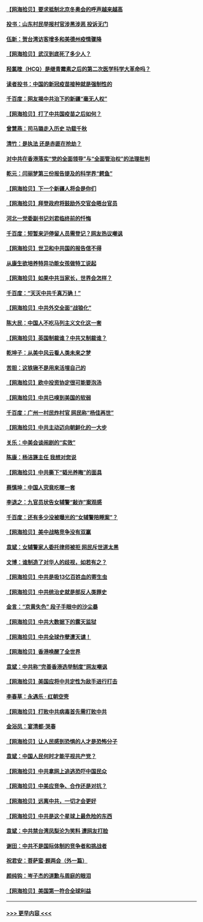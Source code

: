 #### [【网海拾贝】要求抵制北京冬奥会的呼声越来越高](../pages/nsc993/n12868962.md?t=04101152) 
#### [投书：山东村民举报村官涉黑涉恶 投诉无门](../pages/nsc993/n12869726.md?t=04101152) 
#### [伍新：贺台湾访客增多和美德州疫情骤降](../pages/nsc993/n12865651.md?t=04101152) 
#### [【网海拾贝】武汉到底死了多少人？](../pages/nsc993/n12863707.md?t=04101152) 
#### [羟氯喹（HCQ）是继青霉素之后的第二次医学科学大革命吗？](../pages/nsc993/n12638564.md?t=04101152) 
#### [读者投书：中国的新冠疫苗接种就是强制性的](../pages/nsc993/n12859932.md?t=04101152) 
#### [千百度：网友揭中共治下的新疆“毫无人权”](../pages/nsc993/n12858385.md?t=04101152) 
#### [【网海拾贝】打了中共国疫苗之后如何？](../pages/nsc993/n12857866.md?t=04101152) 
#### [曾慧燕：司马璐走入历史 功载千秋](../pages/nsc993/n12856996.md?t=04101152) 
#### [清竹：是执法 还是赤匪在抢劫？](../pages/nsc993/n12856952.md?t=04101152) 
#### [对中共在香港落实“党的全面领导”与“全面管治权”的法理批判](../pages/nsc993/n12856929.md?t=04101152) 
#### [乾元：闫丽梦第三份报告提及的科学界“鳄鱼”](../pages/nsc993/n12855985.md?t=04101152) 
#### [【网海拾贝】下一个新疆人将会是你们](../pages/nsc993/n12855864.md?t=04101152) 
#### [【网海拾贝】拜登政府将鼓励外交官会晤台官员](../pages/nsc993/n12853615.md?t=04101152) 
#### [河北一党委副书记刘君临终前的忏悔](../pages/nsc993/n12849420.md?t=04101152) 
#### [千百度：短暂来沪停留人员需登记？网友热议嘲讽](../pages/nsc993/n12853497.md?t=04101152) 
#### [【网海拾贝】世卫和中共国的报告信不得](../pages/nsc993/n12850902.md?t=04101152) 
#### [从康生欲培养特异功能女孩做特工说起](../pages/nsc993/n12849289.md?t=04101152) 
#### [【网海拾贝】如果中共当家长，世界会怎样？](../pages/nsc993/n12848436.md?t=04101152) 
#### [千百度：“天灭中共千真万确！”](../pages/nsc993/n12845659.md?t=04101152) 
#### [【网海拾贝】中共外交全面“战狼化”](../pages/nsc993/n12845607.md?t=04101152) 
#### [陈大民：中国人不吃马列主义文化这一套](../pages/nsc993/n12842496.md?t=04101152) 
#### [【网海拾贝】英国制裁谁？中共又制裁谁？](../pages/nsc993/n12840909.md?t=04101152) 
#### [乾坤子：从美中风云看人类未来之梦](../pages/nsc993/n12840590.md?t=04101152) 
#### [苦胆：这铁锹不是用来活埋自己的](../pages/nsc993/n12839512.md?t=04101152) 
#### [【网海拾贝】欧中投资协定很可能要泡汤](../pages/nsc993/n12835122.md?t=04101152) 
#### [【网海拾贝】中共已嗅到美国的软弱](../pages/nsc993/n12832411.md?t=04101152) 
#### [千百度：广州一村民炸村官 网民称“杨佳再世”](../pages/nsc993/n12832380.md?t=04101152) 
#### [【网海拾贝】中共主动迈向朝鲜化的一大步](../pages/nsc993/n12829887.md?t=04101152) 
#### [关乐：中美会谈闹剧的“实效”](../pages/nsc993/n12826698.md?t=04101152) 
#### [陈康：杨洁篪主任  我想对您说](../pages/nsc993/n12826609.md?t=04101152) 
#### [【网海拾贝】中共撕下“韬光养晦”的面具](../pages/nsc993/n12826459.md?t=04101152) 
#### [蔡慎坤：中国人究竟吃哪一套](../pages/nsc993/n12826010.md?t=04101152) 
#### [李退之：九官员状告女辅警“敲诈”案观感](../pages/nsc993/n12823984.md?t=04101152) 
#### [千百度：还有多少没被曝光的“女辅警陪睡案”？](../pages/nsc993/n12822136.md?t=04101152) 
#### [【网海拾贝】美中战略竞争没有双赢](../pages/nsc993/n12822105.md?t=04101152) 
#### [袁斌：女辅警家人委托律师被拒 网民斥世道太黑](../pages/nsc993/n12822004.md?t=04101152) 
#### [文博：谁制造了对华人的歧视，如若有之？](../pages/nsc993/n12821635.md?t=04101152) 
#### [【网海拾贝】中共是吸13亿百姓血的寄生虫](../pages/nsc993/n12819191.md?t=04101152) 
#### [【网海拾贝】中共统治史就是部反人类罪史](../pages/nsc993/n12816738.md?t=04101152) 
#### [金言：“京黄失色” 段子手眼中的沙尘暴](../pages/nsc993/n12815700.md?t=04101152) 
#### [【网海拾贝】中共大数据下的露天监狱](../pages/nsc993/n12811075.md?t=04101152) 
#### [【网海拾贝】中共全球作孽遭天谴！](../pages/nsc993/n12810258.md?t=04101152) 
#### [【网海拾贝】香港唤醒了全世界](../pages/nsc993/n12809100.md?t=04101152) 
#### [袁斌：中共称“完善香港选举制度”网友嘲讽](../pages/nsc993/n12808994.md?t=04101152) 
#### [【网海拾贝】美国应将中共定性为敌手进行打击](../pages/nsc993/n12806870.md?t=04101152) 
#### [李春草：永遇乐 · 红朝空壳](../pages/nsc993/n12805365.md?t=04101152) 
#### [【网海拾贝】打败中共病毒首先需打败中共](../pages/nsc993/n12803930.md?t=04101152) 
#### [金浴凤：宴清都‧哭春](../pages/nsc993/n12801601.md?t=04101152) 
#### [【网海拾贝】让人民感到恐惧的人才是恐怖分子](../pages/nsc993/n12799347.md?t=04101152) 
#### [袁斌：中国人民何时才能平视共产党？](../pages/nsc993/n12799306.md?t=04101152) 
#### [【网海拾贝】中共拿网上追逃恐吓中国民众](../pages/nsc993/n12796905.md?t=04101152) 
#### [【网海拾贝】中美应竞争、合作还是对抗？](../pages/nsc993/n12794675.md?t=04101152) 
#### [【网海拾贝】远离中共，一切才会更好](../pages/nsc993/n12793572.md?t=04101152) 
#### [【网海拾贝】中共是这个星球上最危险的东西](../pages/nsc993/n12791400.md?t=04101152) 
#### [袁斌：中共禁台湾凤梨沦为笑料 遭网友打脸](../pages/nsc993/n12791335.md?t=04101152) 
#### [谢田：中共不是国际体制的竞争者和挑战者](../pages/nsc993/n12791212.md?t=04101152) 
#### [祝君安：菩萨蛮·题两会（外一篇）](../pages/nsc993/n12786801.md?t=04101152) 
#### [颜纯钩：岑子杰的道歉与周庭的眼泪](../pages/nsc993/n12786775.md?t=04101152) 
#### [【网海拾贝】美国第一符合全球利益](../pages/nsc993/n12786666.md?t=04101152) 

----
#### [ >>> 更早内容 <<< ](../indexes/nsc993-earlier.md)
